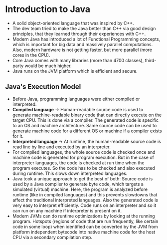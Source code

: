 # Introduction to Java

* A solid object-oriented language that was inspired by C++.
* The dev team tried to make the Java better than C++ via good design principles, that they learned through their
  experiences with C++.
* Modern Java has introduced a lot of Functional Programming concepts, which is important for big data and massively
  parallel computations. Also, modern hardware is not getting faster, but more parallel (more cores in the CPU).
* Core Java comes with many libraries (more than 4700 classes), third-party would be much higher.
* Java runs on the JVM platform which is efficient and secure.


## Java's Execution Model
* Before Java, programming languages were either compiled or interpreted.
* **Compiled language** -> Human-readable source code is used to generate machine-readable binary code that can directly
  execute on the target CPU. This is done via a compiler. The generated code is specific to an OS and machine
  architecture. Same source code can be used to generate machine code for a different OS or machine if a compiler exists
  for it.
* **Interpreted language** -> At runtime, the human-readable source code is read line by line and executed by an
  interpreter.
* For compiled languages, the whole source code is checked once and machine code is generated for program execution. But
  in the case of interpreter languages, the code is checked at run time when the program executes. So the code has to be
  checked and also executed during runtime. This slows down interpreted languages.
* Java took a unique approach to get the best of both: Source code is used by a Java compiler to generate byte code,
  which targets a simulated (virtual) machine. Here, the program is analyzed before runtime (like in compiled languages)
  and this prevents slowdowns that affect the traditional interpreted languages. Also the generated code is very easy to
  interpret efficiently. Code runs on an interpreter and so it can run on any machine if interpreter is present on it.
* Modern JVMs can do runtime optimizations by looking at the running program. Hotspots (regions of code that are run
  frequently, like certain code in some loop) when identified can be converted by the JVM from platform independent
  bytecode into native machine code for the host CPU via a secondary compilation step.
